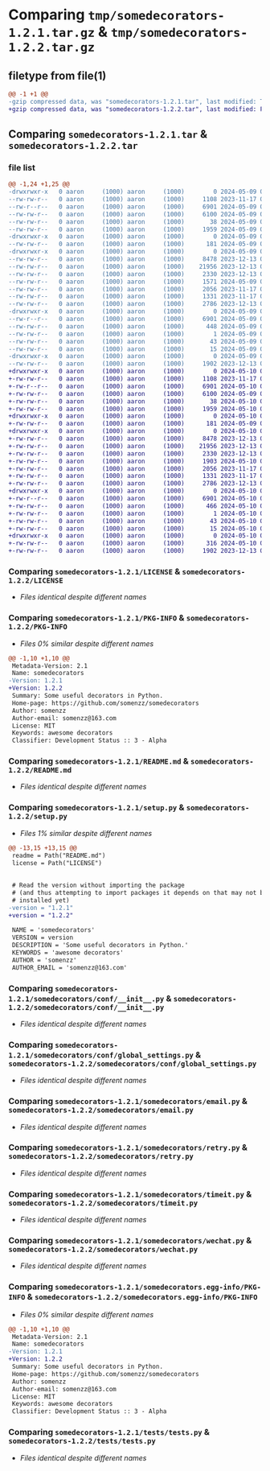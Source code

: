 # Comparing `tmp/somedecorators-1.2.1.tar.gz` & `tmp/somedecorators-1.2.2.tar.gz`

## filetype from file(1)

```diff
@@ -1 +1 @@
-gzip compressed data, was "somedecorators-1.2.1.tar", last modified: Thu May  9 06:38:45 2024, max compression
+gzip compressed data, was "somedecorators-1.2.2.tar", last modified: Fri May 10 00:30:06 2024, max compression
```

## Comparing `somedecorators-1.2.1.tar` & `somedecorators-1.2.2.tar`

### file list

```diff
@@ -1,24 +1,25 @@
-drwxrwxr-x   0 aaron     (1000) aaron     (1000)        0 2024-05-09 06:38:45.115902 somedecorators-1.2.1/
--rw-rw-r--   0 aaron     (1000) aaron     (1000)     1108 2023-11-17 06:58:43.000000 somedecorators-1.2.1/LICENSE
--rw-r--r--   0 aaron     (1000) aaron     (1000)     6901 2024-05-09 06:38:45.111902 somedecorators-1.2.1/PKG-INFO
--rw-rw-r--   0 aaron     (1000) aaron     (1000)     6100 2024-05-09 06:24:27.000000 somedecorators-1.2.1/README.md
--rw-rw-r--   0 aaron     (1000) aaron     (1000)       38 2024-05-09 06:38:45.115902 somedecorators-1.2.1/setup.cfg
--rw-rw-r--   0 aaron     (1000) aaron     (1000)     1959 2024-05-09 06:24:52.000000 somedecorators-1.2.1/setup.py
-drwxrwxr-x   0 aaron     (1000) aaron     (1000)        0 2024-05-09 06:38:45.107902 somedecorators-1.2.1/somedecorators/
--rw-rw-r--   0 aaron     (1000) aaron     (1000)      181 2024-05-09 06:21:29.000000 somedecorators-1.2.1/somedecorators/__init__.py
-drwxrwxr-x   0 aaron     (1000) aaron     (1000)        0 2024-05-09 06:38:45.111902 somedecorators-1.2.1/somedecorators/conf/
--rw-rw-r--   0 aaron     (1000) aaron     (1000)     8478 2023-12-13 06:34:22.000000 somedecorators-1.2.1/somedecorators/conf/__init__.py
--rw-rw-r--   0 aaron     (1000) aaron     (1000)    21956 2023-12-13 06:17:27.000000 somedecorators-1.2.1/somedecorators/conf/global_settings.py
--rw-rw-r--   0 aaron     (1000) aaron     (1000)     2330 2023-12-13 06:20:12.000000 somedecorators-1.2.1/somedecorators/email.py
--rw-rw-r--   0 aaron     (1000) aaron     (1000)     1571 2024-05-09 06:21:49.000000 somedecorators-1.2.1/somedecorators/log.py
--rw-rw-r--   0 aaron     (1000) aaron     (1000)     2056 2023-11-17 06:58:43.000000 somedecorators-1.2.1/somedecorators/retry.py
--rw-rw-r--   0 aaron     (1000) aaron     (1000)     1331 2023-11-17 06:58:43.000000 somedecorators-1.2.1/somedecorators/timeit.py
--rw-rw-r--   0 aaron     (1000) aaron     (1000)     2786 2023-12-13 06:55:17.000000 somedecorators-1.2.1/somedecorators/wechat.py
-drwxrwxr-x   0 aaron     (1000) aaron     (1000)        0 2024-05-09 06:38:45.111902 somedecorators-1.2.1/somedecorators.egg-info/
--rw-r--r--   0 aaron     (1000) aaron     (1000)     6901 2024-05-09 06:38:45.000000 somedecorators-1.2.1/somedecorators.egg-info/PKG-INFO
--rw-rw-r--   0 aaron     (1000) aaron     (1000)      448 2024-05-09 06:38:45.000000 somedecorators-1.2.1/somedecorators.egg-info/SOURCES.txt
--rw-rw-r--   0 aaron     (1000) aaron     (1000)        1 2024-05-09 06:38:45.000000 somedecorators-1.2.1/somedecorators.egg-info/dependency_links.txt
--rw-rw-r--   0 aaron     (1000) aaron     (1000)       43 2024-05-09 06:38:45.000000 somedecorators-1.2.1/somedecorators.egg-info/requires.txt
--rw-rw-r--   0 aaron     (1000) aaron     (1000)       15 2024-05-09 06:38:45.000000 somedecorators-1.2.1/somedecorators.egg-info/top_level.txt
-drwxrwxr-x   0 aaron     (1000) aaron     (1000)        0 2024-05-09 06:38:45.111902 somedecorators-1.2.1/tests/
--rw-rw-r--   0 aaron     (1000) aaron     (1000)     1902 2023-12-13 06:42:25.000000 somedecorators-1.2.1/tests/tests.py
+drwxrwxr-x   0 aaron     (1000) aaron     (1000)        0 2024-05-10 00:30:06.377607 somedecorators-1.2.2/
+-rw-rw-r--   0 aaron     (1000) aaron     (1000)     1108 2023-11-17 06:58:43.000000 somedecorators-1.2.2/LICENSE
+-rw-r--r--   0 aaron     (1000) aaron     (1000)     6901 2024-05-10 00:30:06.373607 somedecorators-1.2.2/PKG-INFO
+-rw-rw-r--   0 aaron     (1000) aaron     (1000)     6100 2024-05-09 06:24:27.000000 somedecorators-1.2.2/README.md
+-rw-rw-r--   0 aaron     (1000) aaron     (1000)       38 2024-05-10 00:30:06.377607 somedecorators-1.2.2/setup.cfg
+-rw-rw-r--   0 aaron     (1000) aaron     (1000)     1959 2024-05-10 00:29:49.000000 somedecorators-1.2.2/setup.py
+drwxrwxr-x   0 aaron     (1000) aaron     (1000)        0 2024-05-10 00:30:06.373607 somedecorators-1.2.2/somedecorators/
+-rw-rw-r--   0 aaron     (1000) aaron     (1000)      181 2024-05-09 06:21:29.000000 somedecorators-1.2.2/somedecorators/__init__.py
+drwxrwxr-x   0 aaron     (1000) aaron     (1000)        0 2024-05-10 00:30:06.373607 somedecorators-1.2.2/somedecorators/conf/
+-rw-rw-r--   0 aaron     (1000) aaron     (1000)     8478 2023-12-13 06:34:22.000000 somedecorators-1.2.2/somedecorators/conf/__init__.py
+-rw-rw-r--   0 aaron     (1000) aaron     (1000)    21956 2023-12-13 06:17:27.000000 somedecorators-1.2.2/somedecorators/conf/global_settings.py
+-rw-rw-r--   0 aaron     (1000) aaron     (1000)     2330 2023-12-13 06:20:12.000000 somedecorators-1.2.2/somedecorators/email.py
+-rw-rw-r--   0 aaron     (1000) aaron     (1000)     1903 2024-05-10 00:24:21.000000 somedecorators-1.2.2/somedecorators/log.py
+-rw-rw-r--   0 aaron     (1000) aaron     (1000)     2056 2023-11-17 06:58:43.000000 somedecorators-1.2.2/somedecorators/retry.py
+-rw-rw-r--   0 aaron     (1000) aaron     (1000)     1331 2023-11-17 06:58:43.000000 somedecorators-1.2.2/somedecorators/timeit.py
+-rw-rw-r--   0 aaron     (1000) aaron     (1000)     2786 2023-12-13 06:55:17.000000 somedecorators-1.2.2/somedecorators/wechat.py
+drwxrwxr-x   0 aaron     (1000) aaron     (1000)        0 2024-05-10 00:30:06.373607 somedecorators-1.2.2/somedecorators.egg-info/
+-rw-r--r--   0 aaron     (1000) aaron     (1000)     6901 2024-05-10 00:30:06.000000 somedecorators-1.2.2/somedecorators.egg-info/PKG-INFO
+-rw-rw-r--   0 aaron     (1000) aaron     (1000)      466 2024-05-10 00:30:06.000000 somedecorators-1.2.2/somedecorators.egg-info/SOURCES.txt
+-rw-rw-r--   0 aaron     (1000) aaron     (1000)        1 2024-05-10 00:30:06.000000 somedecorators-1.2.2/somedecorators.egg-info/dependency_links.txt
+-rw-rw-r--   0 aaron     (1000) aaron     (1000)       43 2024-05-10 00:30:06.000000 somedecorators-1.2.2/somedecorators.egg-info/requires.txt
+-rw-rw-r--   0 aaron     (1000) aaron     (1000)       15 2024-05-10 00:30:06.000000 somedecorators-1.2.2/somedecorators.egg-info/top_level.txt
+drwxrwxr-x   0 aaron     (1000) aaron     (1000)        0 2024-05-10 00:30:06.373607 somedecorators-1.2.2/tests/
+-rw-rw-r--   0 aaron     (1000) aaron     (1000)      316 2024-05-10 00:28:09.000000 somedecorators-1.2.2/tests/test_log.py
+-rw-rw-r--   0 aaron     (1000) aaron     (1000)     1902 2023-12-13 06:42:25.000000 somedecorators-1.2.2/tests/tests.py
```

### Comparing `somedecorators-1.2.1/LICENSE` & `somedecorators-1.2.2/LICENSE`

 * *Files identical despite different names*

### Comparing `somedecorators-1.2.1/PKG-INFO` & `somedecorators-1.2.2/PKG-INFO`

 * *Files 0% similar despite different names*

```diff
@@ -1,10 +1,10 @@
 Metadata-Version: 2.1
 Name: somedecorators
-Version: 1.2.1
+Version: 1.2.2
 Summary: Some useful decorators in Python.
 Home-page: https://github.com/somenzz/somedecorators
 Author: somenzz
 Author-email: somenzz@163.com
 License: MIT
 Keywords: awesome decorators
 Classifier: Development Status :: 3 - Alpha
```

### Comparing `somedecorators-1.2.1/README.md` & `somedecorators-1.2.2/README.md`

 * *Files identical despite different names*

### Comparing `somedecorators-1.2.1/setup.py` & `somedecorators-1.2.2/setup.py`

 * *Files 1% similar despite different names*

```diff
@@ -13,15 +13,15 @@
 readme = Path("README.md")
 license = Path("LICENSE")
 
 
 # Read the version without importing the package
 # (and thus attempting to import packages it depends on that may not be
 # installed yet)
-version = "1.2.1"
+version = "1.2.2"
 
 NAME = 'somedecorators'
 VERSION = version
 DESCRIPTION = 'Some useful decorators in Python.'
 KEYWORDS = 'awesome decorators'
 AUTHOR = 'somenzz'
 AUTHOR_EMAIL = 'somenzz@163.com'
```

### Comparing `somedecorators-1.2.1/somedecorators/conf/__init__.py` & `somedecorators-1.2.2/somedecorators/conf/__init__.py`

 * *Files identical despite different names*

### Comparing `somedecorators-1.2.1/somedecorators/conf/global_settings.py` & `somedecorators-1.2.2/somedecorators/conf/global_settings.py`

 * *Files identical despite different names*

### Comparing `somedecorators-1.2.1/somedecorators/email.py` & `somedecorators-1.2.2/somedecorators/email.py`

 * *Files identical despite different names*

### Comparing `somedecorators-1.2.1/somedecorators/retry.py` & `somedecorators-1.2.2/somedecorators/retry.py`

 * *Files identical despite different names*

### Comparing `somedecorators-1.2.1/somedecorators/timeit.py` & `somedecorators-1.2.2/somedecorators/timeit.py`

 * *Files identical despite different names*

### Comparing `somedecorators-1.2.1/somedecorators/wechat.py` & `somedecorators-1.2.2/somedecorators/wechat.py`

 * *Files identical despite different names*

### Comparing `somedecorators-1.2.1/somedecorators.egg-info/PKG-INFO` & `somedecorators-1.2.2/somedecorators.egg-info/PKG-INFO`

 * *Files 0% similar despite different names*

```diff
@@ -1,10 +1,10 @@
 Metadata-Version: 2.1
 Name: somedecorators
-Version: 1.2.1
+Version: 1.2.2
 Summary: Some useful decorators in Python.
 Home-page: https://github.com/somenzz/somedecorators
 Author: somenzz
 Author-email: somenzz@163.com
 License: MIT
 Keywords: awesome decorators
 Classifier: Development Status :: 3 - Alpha
```

### Comparing `somedecorators-1.2.1/tests/tests.py` & `somedecorators-1.2.2/tests/tests.py`

 * *Files identical despite different names*


